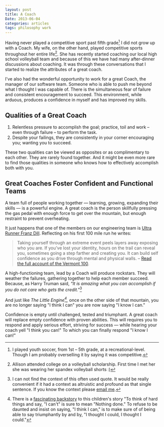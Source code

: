 ```yaml
---
layout: post
title: A Coach
Date: 2013-06-04
categories: articles
tags: philosophy work
--- 
```


Having never played a competitive sport past fifth grade[^1] I did not grow up with a Coach. My wife, on the other hand, played competitive sports throughout her entire life[^2]. She has recently started coaching our local high school volleyball team and because of this we have had many after-dinner discussions about coaching. It was through these conversations that I started to realize the attributes of a great coach. 

I've also had the wonderful opportunity to work for a great Coach, the manager of our software team. Someone who is able to push me beyond what I thought I was capable of. There is the simultaneous fear of failure and consistent encouragement to succeed. This environment, while arduous, produces a confidence in myself and has improved my skills. 

## Qualities of a Great Coach

1. Relentless pressure to accomplish the goal; practice, toil and work &ndash; even through failure &ndash; to perform the task.
2. Despite your failings, they are consistently in your corner encouraging you; wanting you to succeed.

These two qualities can be viewed as opposites or as complimentary to each other. They are rarely found together. And it might be even more rare to find those qualities in someone who knows how to effectively accomplish both with you. 

## Great Coaches Foster Confident and Functional Teams

A team full of people working together &mdash; learning, growing, expanding their skills &mdash; is a powerful engine. A great coach is the person skillfully pressing the gas pedal with enough force to get over the mountain, but enough restraint to prevent overheating.

It just happens that one of the members on our engineering team is [Ultra Runner Franz Dill](http://dillweedrunner.wordpress.com/). Reflecting on his first 100 mile run he writes:

> Taking yourself through an extreme event peels layers away exposing who you are.  If you’ve lost your identity, hours on the trail can reveal you, sometimes going a step farther and creating you.  It can build self confidence as you drive through mental and physical walls. &ndash; [Read the full account of the Vermont 100](http://dillweedrunner.wordpress.com/2011/07/25/vermont-100-step-2-in-the-path-to-slam/).

A high-functioning team, lead by a Coach will produce rockstars. They will weather the failures, gathering together to help each member succeed. Because, as Harry Truman said, *“It is amazing what you can accomplish if you do not care who gets the credit."*[^3]

And just like *The Little Engine[^4],* once on the other side of that mountain, you are no longer saying "I think I can" you are now saying "I know I can."

Confidence is empty until challenged, tested and triumphant. A great coach will replace empty confidence with proven abilities. This will requires you to respond and apply serious effort, striving for success &mdash; while hearing your coach yell "I think you can!" To which you can finally respond "I know I can!"

[^1]:I played youth soccer, from 1st &ndash; 5th grade, at a recreational-level. Though I am probably overselling it by saying it was competitive. 

[^2]:Allison attended college on a volleyball scholarship. First time I met her she was wearing her spandex volleyball shorts :)

[^3]: I can not find the context of this often used quote. It would be really convenient if it had a context as altruistic and profound as that single sentence. If you know the context please [email me](brian@bitbyteyum.com).

[^4]: There is a [fascinating backstory](http://tigger.uic.edu/~plotnick/littleng.htm) to this children's story "To think of hard things and say, "I can't" is sure to mean "Nothing done." To refuse to be daunted and insist on saying, "I think I can," is to make sure of of being able to say triumphantly by and by, "I thought I could, I  thought I could." 